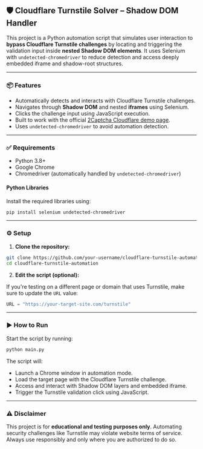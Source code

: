 ## 🛡️ Cloudflare Turnstile Solver – Shadow DOM Handler

This project is a Python automation script that simulates user interaction to **bypass Cloudflare Turnstile challenges** by locating and triggering the validation input inside **nested Shadow DOM elements**. It uses Selenium with `undetected-chromedriver` to reduce detection and access deeply embedded iframe and shadow-root structures.

---

### 📦 Features

* Automatically detects and interacts with Cloudflare Turnstile challenges.
* Navigates through **Shadow DOM** and nested **iframes** using Selenium.
* Clicks the challenge input using JavaScript execution.
* Built to work with the official [2Captcha Cloudflare demo page](https://2captcha.com/es/demo/cloudflare-turnstile).
* Uses `undetected-chromedriver` to avoid automation detection.

---

### ✅ Requirements

* Python 3.8+
* Google Chrome
* Chromedriver (automatically handled by `undetected-chromedriver`)

#### Python Libraries

Install the required libraries using:

```bash
pip install selenium undetected-chromedriver
```

---

### ⚙️ Setup

1. **Clone the repository:**

```bash
git clone https://github.com/your-username/cloudflare-turnstile-automation/
cd cloudflare-turnstile-automation
```

2. **Edit the script (optional):**

If you're testing on a different page or domain that uses Turnstile, make sure to update the `URL` value:

```python
URL = "https://your-target-site.com/turnstile"
```

---

### ▶️ How to Run

Start the script by running:

```bash
python main.py
```

The script will:

* Launch a Chrome window in automation mode.
* Load the target page with the Cloudflare Turnstile challenge.
* Access and interact with Shadow DOM layers and embedded iframe.
* Trigger the Turnstile validation click using JavaScript.

---

### ⚠️ Disclaimer

This project is for **educational and testing purposes only**. Automating security challenges like Turnstile may violate website terms of service. Always use responsibly and only where you are authorized to do so.
